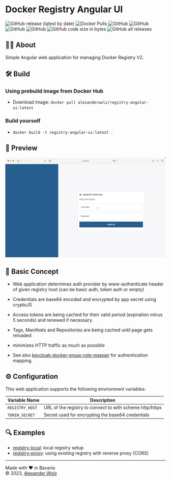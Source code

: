 # Docker Registry Angular UI

![GitHub release (latest by date)](https://img.shields.io/github/v/release/alexanderwolz/registry-angular-ui)
![Docker Pulls](https://img.shields.io/docker/pulls/alexanderwolz/registry-angular-ui)
![GitHub](https://img.shields.io/badge/angular-16.0.3-orange)
![GitHub](https://img.shields.io/badge/bootstrap-5.2.3-orange)
![GitHub](https://img.shields.io/badge/registry-2.8.2-orange)
![GitHub](https://img.shields.io/github/license/alexanderwolz/registry-angular-ui)
![GitHub code size in bytes](https://img.shields.io/github/languages/code-size/alexanderwolz/registry-angular-ui)
![GitHub all releases](https://img.shields.io/github/downloads/alexanderwolz/registry-angular-ui/total?color=informational)

## 🧑‍💻 About

Simple Angular web application for managing Docker Registry V2.

## 🛠️ Build
### Using prebuild image from Docker Hub
- Download image: ```docker pull alexanderwolz/registry-angular-ui:latest```
### Build yourself
- ```docker build -t registry-angular-ui:latest .```

## 👾 Preview
![Preview](documentation/preview.gif)

## 🔬 Basic Concept
- Web application determines auth provider by www-authenticate header of given registry host (can be basic auth, token auth or empty)
- Credentials are base64 encoded and encrypted by app secret using cryptoJS
- Access tokens are being cached for their valid period (expiration minus 5 seconds) and renewed if necessary.
- Tags, Manifests and Repositories are being cached until page gets reloaded
- minimizes HTTP traffic as much as possible

- See also [keycloak-docker-group-role-mapper](https://github.com/alexanderwolz/keycloak-docker-group-role-mapper) for authentication mapping.

## ⚙️ Configuration
This web application supports the following environment variables:

| Variable Name                   | Description                                              |
|---------------------------------|----------------------------------------------------------|
|```REGISTRY_HOST```              | URL of the registry to connect to with scheme http/https |
|```TOKEN_SECRET```               | Secret used for encrypting the base64 credentials        |

## 🔍 Examples

- [registry-local](examples/registry-local): local registry setup
- [registry-proxy](examples/registry-proxy): using existing registry with reverse proxy (CORS)

- - -

Made with ❤️ in Bavaria
<br>
© 2023, <a href="https://www.alexanderwolz.de"> Alexander Wolz
